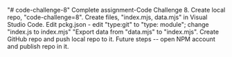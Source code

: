 "# code-challenge-8" 
Complete assignment-Code Challenge 8.
  Create local repo, "code-challenge=8".
  Create files, "index.mjs, data.mjs" in Visual Studio Code.
  Edit pckg.json - edit "type:git" to "type: module"; change "index.js to index.mjs"
  "Export data from "data.mjs" to "index.mjs".
  Create GitHub repo and push local repo to it.
  Future steps -- open NPM account and publish repo in it. 
